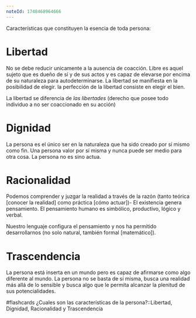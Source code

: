 ```yaml
---
noteId: 1748468964666
---
```


Características que constituyen la esencia de toda persona: 
# Libertad
No se debe reducir unicamente a la ausencia de coacción. Libre es aquel sujeto que es dueño de sí y de sus actos y es capaz de elevarse por encima de su naturaleza para autodeterminarse. La libertad se manifiesta en la posibilidad de elegir. la perfección de la libertad consiste en elegir el bien.

La libertad se diferencia de *las libertades* (derecho que posee todo individuo a no ser coaccionado en su acción)
# Dignidad
La persona es el único ser en la naturaleza que ha sido creado por sí mismo como fin. Una persona valor por sí misma y nunca puede ser medio para otra cosa. La persona no es sino actua.
# Racionalidad
Podemos comprender y juzgar la realidad a través de la razón (tanto teórica [conocer la realidad] como práctica [cómo actuar])- El existencia genera pensamiento. El pensamiento humano es simbólico, productivo, lógico y verbal. 

Nuestro lenguaje configura el pensamiento y nos ha permitido desarrollarnos (no solo natural, también formal [matemático]).

# Trascendencia
La persona está inserta en un mundo pero es capaz de afirmarse como algo diferente al mundo. La persona no se basta de sí misma, busca una realidad más allá de lo sensible y busca algo que le permita alcanzar la plenitud de sus potencialidades.


#flashcards 
¿Cuales son las características de la persona?::Libertad, Dignidad, Racionalidad y Trascendencia
<!--SR:!2025-05-30,1,230-->